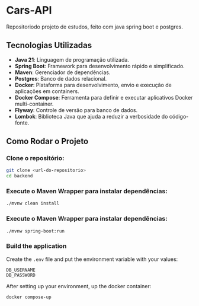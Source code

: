 # Cars-API
Repositoriodo projeto de estudos, feito com java spring boot e postgres.

## Tecnologias Utilizadas

- **Java 21**: Linguagem de programação utilizada.
- **Spring Boot**: Framework para desenvolvimento rápido e simplificado.
- **Maven**: Gerenciador de dependências.
- **Postgres**: Banco de dados relacional.
- **Docker**: Plataforma para desenvolvimento, envio e execução de aplicações em containers.
- **Docker Compose**: Ferramenta para definir e executar aplicativos Docker multi-container.
- **Flyway**: Controle de versão para banco de dados.
- **Lombok**: Biblioteca Java que ajuda a reduzir a verbosidade do código-fonte.

## Como Rodar o Projeto
### Clone o repositório:
```bash
git clone <url-do-repositorio>
cd backend
```
### Execute o Maven Wrapper para instalar dependências:
```bash
./mvnw clean install
```
### Execute o Maven Wrapper para instalar dependências:
```bash
./mvnw spring-boot:run
```

### Build the application

Create the `.env` file and put the environment variable with your values:

```
DB_USERNAME
DB_PASSWORD
```

After setting up your environment, up the docker container:

```sh
docker compose-up
```